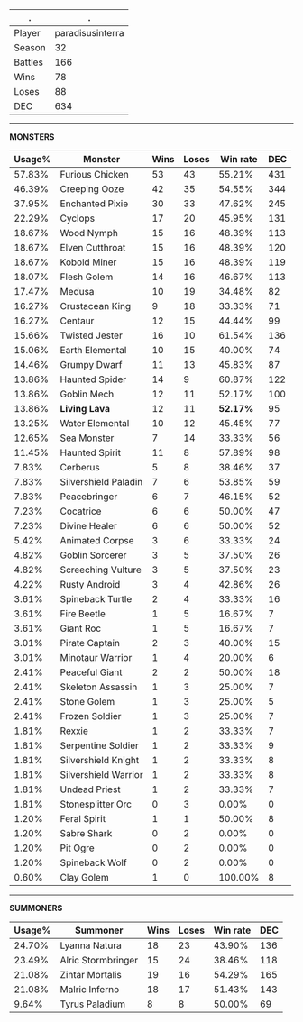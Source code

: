 .|.
|-|-
Player|paradisusinterra
Season|32
Battles|166
Wins|78
Loses|88
DEC|634

---
**MONSTERS**

Usage%|Monster|Wins|Loses|Win rate|DEC|
-|-|-|-|-|-|
57.83%|Furious Chicken|53|43|55.21%|431|
46.39%|Creeping Ooze|42|35|54.55%|344|
37.95%|Enchanted Pixie|30|33|47.62%|245|
22.29%|Cyclops|17|20|45.95%|131|
18.67%|Wood Nymph|15|16|48.39%|113|
18.67%|Elven Cutthroat|15|16|48.39%|120|
18.67%|Kobold Miner|15|16|48.39%|119|
18.07%|Flesh Golem|14|16|46.67%|113|
17.47%|Medusa|10|19|34.48%|82|
16.27%|Crustacean King|9|18|33.33%|71|
16.27%|Centaur|12|15|44.44%|99|
15.66%|Twisted Jester|16|10|61.54%|136|
15.06%|Earth Elemental|10|15|40.00%|74|
14.46%|Grumpy Dwarf|11|13|45.83%|87|
13.86%|Haunted Spider|14|9|60.87%|122|
13.86%|Goblin Mech|12|11|52.17%|100|
13.86%|**Living Lava**|12|11|**52.17%**|95|
13.25%|Water Elemental|10|12|45.45%|77|
12.65%|Sea Monster|7|14|33.33%|56|
11.45%|Haunted Spirit|11|8|57.89%|98|
7.83%|Cerberus|5|8|38.46%|37|
7.83%|Silvershield Paladin|7|6|53.85%|59|
7.83%|Peacebringer|6|7|46.15%|52|
7.23%|Cocatrice|6|6|50.00%|47|
7.23%|Divine Healer|6|6|50.00%|52|
5.42%|Animated Corpse|3|6|33.33%|24|
4.82%|Goblin Sorcerer|3|5|37.50%|26|
4.82%|Screeching Vulture|3|5|37.50%|23|
4.22%|Rusty Android|3|4|42.86%|26|
3.61%|Spineback Turtle|2|4|33.33%|16|
3.61%|Fire Beetle|1|5|16.67%|7|
3.61%|Giant Roc|1|5|16.67%|7|
3.01%|Pirate Captain|2|3|40.00%|15|
3.01%|Minotaur Warrior|1|4|20.00%|6|
2.41%|Peaceful Giant|2|2|50.00%|18|
2.41%|Skeleton Assassin|1|3|25.00%|7|
2.41%|Stone Golem|1|3|25.00%|5|
2.41%|Frozen Soldier|1|3|25.00%|7|
1.81%|Rexxie|1|2|33.33%|7|
1.81%|Serpentine Soldier|1|2|33.33%|9|
1.81%|Silvershield Knight|1|2|33.33%|8|
1.81%|Silvershield Warrior|1|2|33.33%|8|
1.81%|Undead Priest|1|2|33.33%|7|
1.81%|Stonesplitter Orc|0|3|0.00%|0|
1.20%|Feral Spirit|1|1|50.00%|8|
1.20%|Sabre Shark|0|2|0.00%|0|
1.20%|Pit Ogre|0|2|0.00%|0|
1.20%|Spineback Wolf|0|2|0.00%|0|
0.60%|Clay Golem|1|0|100.00%|8|

---
**SUMMONERS**

Usage%|Summoner|Wins|Loses|Win rate|DEC|
-|-|-|-|-|-|
24.70%|Lyanna Natura|18|23|43.90%|136|
23.49%|Alric Stormbringer|15|24|38.46%|118|
21.08%|Zintar Mortalis|19|16|54.29%|165|
21.08%|Malric Inferno|18|17|51.43%|143|
9.64%|Tyrus Paladium|8|8|50.00%|69|
